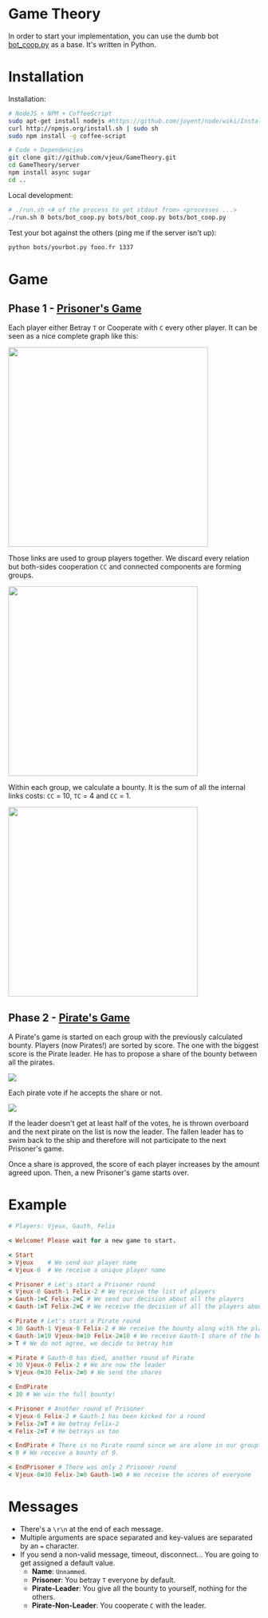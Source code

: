 Game Theory
===========

In order to start your implementation, you can use the dumb bot [bot_coop.py](https://github.com/vjeux/GameTheory/blob/master/bots/bot_coop.py) as a base. It's written in Python.

Installation
============

Installation:

```bash
# NodeJS + NPM + CoffeeScript
sudo apt-get install nodejs #https://github.com/joyent/node/wiki/Installing-Node.js-via-package-manager
curl http://npmjs.org/install.sh | sudo sh
sudo npm install -g coffee-script

# Code + Dependencies
git clone git://github.com/vjeux/GameTheory.git
cd GameTheory/server
npm install async sugar
cd ..
```

Local development:

```bash
# ./run.sh <# of the process to get stdout from> <processes ...>
./run.sh 0 bots/bot_coop.py bots/bot_coop.py bots/bot_coop.py
```

Test your bot against the others (ping me if the server isn't up):

```bash
python bots/yourbot.py fooo.fr 1337
```

Game
====

Phase 1 - [Prisoner's Game](http://en.wikipedia.org/wiki/Prisoner%27s_dilemma)
---------

Each player either Betray ```T``` or Cooperate with ```C``` every other player. It can be seen as a nice complete graph like this:

<img src="http://fooo.fr/~vjeux/epita/game-theory/images/prionnier_1.png" width="400px" />

Those links are used to group players together. We discard every relation but both-sides cooperation ```CC``` and connected components are forming groups.

<img src="http://fooo.fr/~vjeux/epita/game-theory/images/prionnier_2.png" width="380px" />

Within each group, we calculate a bounty. It is the sum of all the internal links costs: ```CC``` = 10, ```TC``` = 4 and ```CC``` = 1.

<img src="http://fooo.fr/~vjeux/epita/game-theory/images/prionnier_3.png" width="380px" />

Phase 2 - [Pirate's Game](http://euclid.trentu.ca/math/bz/pirates_gold.pdf)
------

A Pirate's game is started on each group with the previously calculated bounty. Players (now Pirates!) are sorted by score. The one with the biggest score is the Pirate leader. He has to propose a share of the bounty between all the pirates.

<img src="http://fooo.fr/~vjeux/epita/game-theory/images/pirate_1.png" />

Each pirate vote if he accepts the share or not.

<img src="http://fooo.fr/~vjeux/epita/game-theory/images/pirate_2.png" />

If the leader doesn't get at least half of the votes, he is thrown overboard and the next pirate on the list is now the leader. The fallen leader has to swim back to the ship and therefore will not participate to the next Prisoner's game.

Once a share is approved, the score of each player increases by the amount agreed upon. Then, a new Prisoner's game starts over.


Example
=======

```ruby
# Players: Vjeux, Gauth, Felix

< Welcome! Please wait for a new game to start.

< Start
> Vjeux    # We send our player name
< Vjeux-0  # We receive a unique player name

< Prisoner # Let's start a Prisoner round
< Vjeux-0 Gauth-1 Felix-2 # We receive the list of players
> Gauth-1=C Felix-2=C # We send our decision about all the players
< Gauth-1=T Felix-2=C # We receive the decision of all the players about us

< Pirate # Let's start a Pirate round
< 30 Gauth-1 Vjeux-0 Felix-2 # We receive the bounty along with the players sorted by hierarchy
< Gauth-1=10 Vjeux-0=10 Felix-2=10 # We receive Gauth-1 share of the bounty
> T # We do not agree, we decide to betray him

< Pirate # Gauth-0 has died, another round of Pirate
< 30 Vjeux-0 Felix-2 # We are now the leader
> Vjeux-0=30 Felix-2=0 # We send the shares

< EndPirate
< 30 # We win the full bounty!

< Prisoner # Another round of Prisoner
< Vjeux-0 Felix-2 # Gauth-1 has been kicked for a round
> Felix-2=T # We betray Felix-2
< Felix-2=T # He betrays us too

< EndPirate # There is no Pirate round since we are alone in our group.
< 0 # We receive a bounty of 0.

< EndPrisoner # There was only 2 Prisoner round
< Vjeux-0=30 Felix-2=0 Gauth-1=0 # We receive the scores of everyone
```

Messages
========

* There's a ```\r\n``` at the end of each message.
* Multiple arguments are space separated and key-values are separated by an ```=``` character.
* If you send a non-valid message, timeout, disconnect... You are going to get assigned a default value.
  * **Name**: ```Unnammed```.
  * **Prisoner**: You betray ```T``` everyone by default.
  * **Pirate-Leader**: You give all the bounty to yourself, nothing for the others.
  * **Pirate-Non-Leader**: You cooperate ```C``` with the leader.

